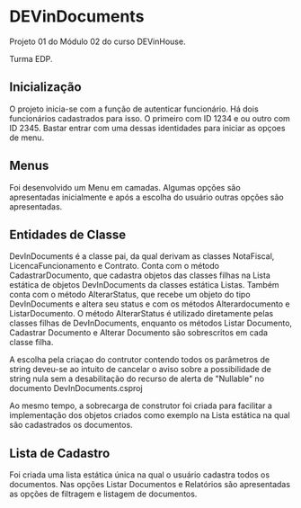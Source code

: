 <h1>DEVinDocuments</h1>
<p>Projeto 01 do Módulo 02 do curso DEVinHouse.</p>
<p>Turma EDP.</p>

<h2>Inicialização</h2>
<p> O projeto inicia-se com a função de autenticar funcionário. Há dois funcionários cadastrados para isso. O primeiro com ID 1234 e ou outro com ID 2345. Bastar entrar com uma dessas identidades para iniciar as opçoes de menu.</p>

<h2>Menus</h2>
<p> Foi desenvolvido um Menu em camadas. Algumas opções são apresentadas inicialmente e após a escolha do usuário outras opções são apresentadas.</p>

<h2>Entidades de Classe</h2>

<p>DevInDocuments é a classe pai, da qual derivam as classes NotaFiscal, LicencaFuncionamento e Contrato. Conta com o método CadastrarDocumento, que cadastra objetos das classes filhas na Lista estática de objetos DevInDocuments da classes estática Listas. Também conta com o método AlterarStatus, que recebe um objeto do tipo DevInDocuments e altera seu status e com os métodos Alterardocumento e ListarDocumento. O método AlterarStatus é utilizado diretamente pelas classes filhas de DevInDocuments, enquanto os métodos Listar Documento, Cadastrar Documento e Alterar Documento são sobrescritos em cada classe filha.<p>

<p>A escolha pela criaçao do contrutor contendo todos os parâmetros de string deveu-se ao intuito de cancelar o aviso sobre a possibilidade de string nula sem a desabilitação do recurso de alerta de "Nullable" no documento DevInDocuments.csproj</p>

<p> Ao mesmo tempo, a sobrecarga de construtor foi criada para facilitar a implementação dos objetos criados como exemplo na Lista estática na qual são cadastrados os documentos.</p>

<h2>Lista de Cadastro</h2>
<p>Foi criada uma lista estática única na qual o usuário cadastra todos os documentos. Nas opções Listar Documentos e Relatórios são apresentadas as opções de filtragem e listagem de documentos.<p>